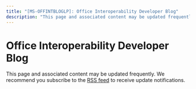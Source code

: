 ```yaml
---
title: "[MS-OFFINTBLOGLP]: Office Interoperability Developer Blog"
description: "This page and associated content may be updated frequently. We recommend you subscribe to the RSS feed to receive update notifications."
---
```


# Office Interoperability Developer Blog

<p> </p>
<p><span>This page and associated content may be
updated frequently. We recommend you subscribe to the </span><a href="https://interoperability.blob.core.windows.net/files/MS-OFFINTBLOGLP/%5bMS-OFFINTBLOGLP%5d.rss"><span>RSS feed</span></a><span> to receive update notifications.</span></p>


                